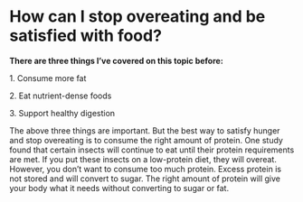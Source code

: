 # How can I stop overeating and be satisfied with food?

**There are three things I’ve covered on this topic before:**

1\. Consume more fat

2\. Eat nutrient-dense foods

3\. Support healthy digestion

The above three things are important. But the best way to satisfy hunger and stop overeating is to consume the right amount of protein. One study found that certain insects will continue to eat until their protein requirements are met. If you put these insects on a low-protein diet, they will overeat. However, you don’t want to consume too much protein. Excess protein is not stored and will convert to sugar. The right amount of protein will give your body what it needs without converting to sugar or fat.